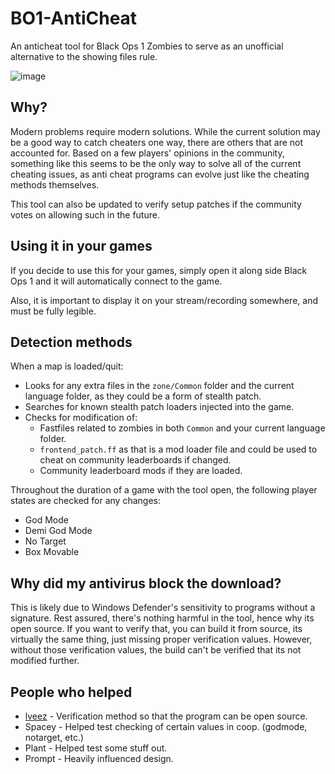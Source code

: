 # BO1-AntiCheat
An anticheat tool for Black Ops 1 Zombies to serve as an unofficial alternative to the showing files rule.

![image](https://github.com/user-attachments/assets/3e3fbc43-3d82-4c21-9d6d-74f8f4c9af9a)

## Why?
Modern problems require modern solutions. While the current solution may be a good way to catch cheaters one way, there are others that are not accounted for. Based on a few players' opinions in the community, something like this seems to be the only way to solve all of the current cheating issues, as anti cheat programs can evolve just like the cheating methods themselves.

This tool can also be updated to verify setup patches if the community votes on allowing such in the future.

## Using it in your games
If you decide to use this for your games, simply open it along side Black Ops 1 and it will automatically connect to the game.

Also, it is important to display it on your stream/recording somewhere, and must be fully legible.

## Detection methods
When a map is loaded/quit:

- Looks for any extra files in the `zone/Common` folder and the current language folder, as they could be a form of stealth patch.
- Searches for known stealth patch loaders injected into the game.
- Checks for modification of:
   - Fastfiles related to zombies in both `Common` and your current language folder.
   - `frontend_patch.ff` as that is a mod loader file and could be used to cheat on community leaderboards if changed.
   - Community leaderboard mods if they are loaded.

Throughout the duration of a game with the tool open, the following player states are checked for any changes:
- God Mode
- Demi God Mode
- No Target
- Box Movable

## Why did my antivirus block the download?
This is likely due to Windows Defender's sensitivity to programs without a signature. Rest assured, there's nothing harmful in the tool, hence why its open source. 
If you want to verify that, you can build it from source, its virtually the same thing, just missing proper verification values. However, without those verification values, the build can't be verified that its not modified further.

## People who helped
- [lveez](https://github.com/lveez) - Verification method so that the program can be open source.
- Spacey - Helped test checking of certain values in coop. (godmode, notarget, etc.)
- Plant - Helped test some stuff out.
- Prompt - Heavily influenced design.

